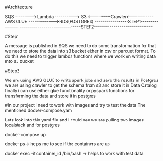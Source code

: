 #Architecture 


SQS --------> Lambda ---------->   S3   <---------Crawler<-----------  AWS GLUE  ------------->RDS(POSTGRES)
-----------------STEP1----------------  -------------------------------STEP2------------------------------

#Step1

A message is published in SQS we need to do some transformation for that we need to store the data into s3 bucket either in csv or parquet format.
To do this we need to trigger lambda functions where we work on writing data into s3 bucket 

#Step2

We are using AWS GLUE to write spark jobs and save the results in Postgres 
we are using crawler to get the schema from s3 and store it in Data Catalog 
finally i can use either glue functionality or pyspark functions for transforming the data and store it in postgres 

#In our project i need to work with images and try to test the data
The mentioned docker-compose.yaml

Lets look into this yaml file and i could see we are pulling two images localstack and for postgres

docker-compose up 

docker ps-> helps me to see if the containers are up 

docker exec -it container_id /bin/bash -> helps to work with test data 








